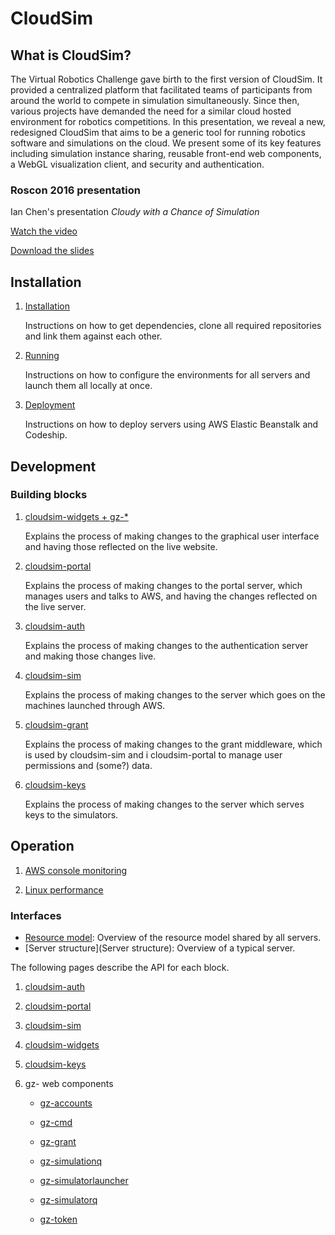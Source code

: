 # CloudSim

## What is CloudSim? ##

The Virtual Robotics Challenge gave birth to the first version of CloudSim. It provided a centralized platform that facilitated teams of participants from around the world to compete in simulation simultaneously. Since then, various projects have demanded the need for a similar cloud hosted environment for robotics competitions. In this presentation, we reveal a new, redesigned CloudSim that aims to be a generic tool for running robotics software and simulations on the cloud. We present some of its key features including simulation instance sharing, reusable front-end web components, a WebGL visualization client, and security and authentication.

### Roscon 2016 presentation ###

Ian Chen's presentation *Cloudy with a Chance of Simulation*

[Watch the video](https://vimeo.com/187696089)

[Download the slides](http://roscon.ros.org/2016/presentations/ROSCon2016_Cloudsim.pdf)


## Installation

1. [Installation](Installation)

    Instructions on how to get dependencies, clone all required repositories
    and link them against each other.

1. [Running](Running)

    Instructions on how to configure the environments for all servers and launch
    them all locally at once.

1. [Deployment](Deployment)

    Instructions on how to deploy servers using AWS Elastic Beanstalk and Codeship.

## Development

### Building blocks

1. [cloudsim-widgets + gz-*](Developing_widgets)

    Explains the process of making changes to the graphical user interface and
    having those reflected on the live website.

1. [cloudsim-portal](Developing_portal)

    Explains the process of making changes to the portal server, which manages
    users and talks to AWS, and having the changes reflected on the live server.

1. [cloudsim-auth](Developing_auth)

    Explains the process of making changes to the authentication server and
    making those changes live.

1. [cloudsim-sim](Developing_sim)

    Explains the process of making changes to the server which goes on the
    machines launched through AWS.

1. [cloudsim-grant](Developing_grant)

    Explains the process of making changes to the grant middleware, which is used by cloudsim-sim and i
    cloudsim-portal to manage user permissions and (some?) data.

1. [cloudsim-keys](Developing_keys)

    Explains the process of making changes to the server which serves keys to the simulators.

## Operation

1.  [AWS console monitoring](Aws_console_monitoring)

1.  [Linux performance](Linux_performance)

### Interfaces

* [Resource model](Resource_model): Overview of the resource model shared by all
servers.
* [Server structure](Server structure): Overview of a typical server.

The following pages describe the API for each block.

1. [cloudsim-auth](Interface_auth)

1. [cloudsim-portal](Interface_portal)

1. [cloudsim-sim](Interface_sim)

1. [cloudsim-widgets](Interface_widgets)

1. [cloudsim-keys](Interface_keys)

1. gz- web components

    * [gz-accounts](https://osrf.github.io/gz-accounts/components/gz-accounts/)

    * [gz-cmd](https://osrf.github.io/gz-cmd/components/gz-cmd/)

    * [gz-grant](https://osrf.github.io/gz-grant/components/gz-grant/)

    * [gz-simulationq](https://osrf.github.io/gz-simulationq/components/gz-simulationq/)

    * [gz-simulatorlauncher](https://osrf.github.io/gz-simulatorlauncher/components/gz-simulatorlauncher/)

    * [gz-simulatorq](https://osrf.github.io/gz-simulatorq/components/gz-simulatorq/)

    * [gz-token](https://osrf.github.io/gz-token/components/gz-token/)